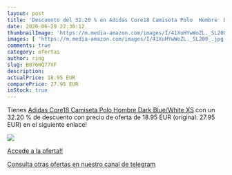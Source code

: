 ```yaml
---
layout: post
title: 'Descuento del 32.20 % en Adidas Core18 Camiseta Polo  Hombre  Dar'
date: 2020-06-29 22:30:12
thumbnailImage: 'https://m.media-amazon.com/images/I/41XuHYwWoZL._SL200_.jpg'
images: [ 'https://m.media-amazon.com/images/I/41XuHYwWoZL._SL200_.jpg' ]
comments: true
category: ofertas
author: ring
slug: B076HQ77VF
description:
actualPrice: 18.95 EUR
comparePrice: 27.95 EUR
inStock: true
---
```


Tienes [Adidas Core18 Camiseta Polo  Hombre  Dark Blue/White  XS](https://www.amazon.com/dp/B076HQ77VF/?tag=redken08-20) con un 32.20 % de descuento con precio de oferta de 18.95 EUR (original: 27.95 EUR) en el siguiente enlace!

[![](https://m.media-amazon.com/images/I/41XuHYwWoZL._SL200_.jpg)](https://www.amazon.com/dp/B076HQ77VF/?tag=redken08-20)

[Accede a la oferta!!](https://www.amazon.com/dp/B076HQ77VF/?tag=redken08-20)

[Consulta otras ofertas en nuestro canal de telegram](https://t.me/s/ofertas25)
